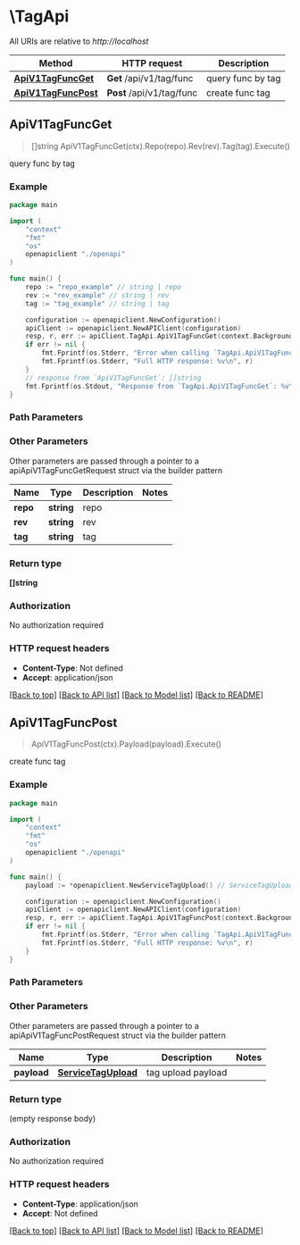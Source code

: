 # \TagApi

All URIs are relative to *http://localhost*

Method | HTTP request | Description
------------- | ------------- | -------------
[**ApiV1TagFuncGet**](TagApi.md#ApiV1TagFuncGet) | **Get** /api/v1/tag/func | query func by tag
[**ApiV1TagFuncPost**](TagApi.md#ApiV1TagFuncPost) | **Post** /api/v1/tag/func | create func tag



## ApiV1TagFuncGet

> []string ApiV1TagFuncGet(ctx).Repo(repo).Rev(rev).Tag(tag).Execute()

query func by tag

### Example

```go
package main

import (
    "context"
    "fmt"
    "os"
    openapiclient "./openapi"
)

func main() {
    repo := "repo_example" // string | repo
    rev := "rev_example" // string | rev
    tag := "tag_example" // string | tag

    configuration := openapiclient.NewConfiguration()
    apiClient := openapiclient.NewAPIClient(configuration)
    resp, r, err := apiClient.TagApi.ApiV1TagFuncGet(context.Background()).Repo(repo).Rev(rev).Tag(tag).Execute()
    if err != nil {
        fmt.Fprintf(os.Stderr, "Error when calling `TagApi.ApiV1TagFuncGet``: %v\n", err)
        fmt.Fprintf(os.Stderr, "Full HTTP response: %v\n", r)
    }
    // response from `ApiV1TagFuncGet`: []string
    fmt.Fprintf(os.Stdout, "Response from `TagApi.ApiV1TagFuncGet`: %v\n", resp)
}
```

### Path Parameters



### Other Parameters

Other parameters are passed through a pointer to a apiApiV1TagFuncGetRequest struct via the builder pattern


Name | Type | Description  | Notes
------------- | ------------- | ------------- | -------------
 **repo** | **string** | repo | 
 **rev** | **string** | rev | 
 **tag** | **string** | tag | 

### Return type

**[]string**

### Authorization

No authorization required

### HTTP request headers

- **Content-Type**: Not defined
- **Accept**: application/json

[[Back to top]](#) [[Back to API list]](../README.md#documentation-for-api-endpoints)
[[Back to Model list]](../README.md#documentation-for-models)
[[Back to README]](../README.md)


## ApiV1TagFuncPost

> ApiV1TagFuncPost(ctx).Payload(payload).Execute()

create func tag

### Example

```go
package main

import (
    "context"
    "fmt"
    "os"
    openapiclient "./openapi"
)

func main() {
    payload := *openapiclient.NewServiceTagUpload() // ServiceTagUpload | tag upload payload

    configuration := openapiclient.NewConfiguration()
    apiClient := openapiclient.NewAPIClient(configuration)
    resp, r, err := apiClient.TagApi.ApiV1TagFuncPost(context.Background()).Payload(payload).Execute()
    if err != nil {
        fmt.Fprintf(os.Stderr, "Error when calling `TagApi.ApiV1TagFuncPost``: %v\n", err)
        fmt.Fprintf(os.Stderr, "Full HTTP response: %v\n", r)
    }
}
```

### Path Parameters



### Other Parameters

Other parameters are passed through a pointer to a apiApiV1TagFuncPostRequest struct via the builder pattern


Name | Type | Description  | Notes
------------- | ------------- | ------------- | -------------
 **payload** | [**ServiceTagUpload**](ServiceTagUpload.md) | tag upload payload | 

### Return type

 (empty response body)

### Authorization

No authorization required

### HTTP request headers

- **Content-Type**: application/json
- **Accept**: Not defined

[[Back to top]](#) [[Back to API list]](../README.md#documentation-for-api-endpoints)
[[Back to Model list]](../README.md#documentation-for-models)
[[Back to README]](../README.md)

